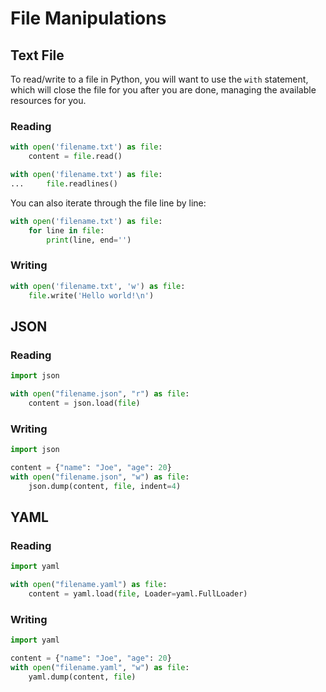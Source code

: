 # File Manipulations

## Text File

To read/write to a file in Python, you will want to use the `with` statement, which will close the file for you after you are done, managing the available resources for you.

### Reading


```python
with open('filename.txt') as file:
    content = file.read()
```

```python
with open('filename.txt') as file:
...     file.readlines()
```

You can also iterate through the file line by line:

```python
with open('filename.txt') as file:
    for line in file:
        print(line, end='')
```

### Writing

```python
with open('filename.txt', 'w') as file:
    file.write('Hello world!\n')
```

## JSON

### Reading

```python
import json

with open("filename.json", "r") as file:
    content = json.load(file)
```

### Writing

```python
import json

content = {"name": "Joe", "age": 20}
with open("filename.json", "w") as file:
    json.dump(content, file, indent=4)
```

## YAML


### Reading

```python
import yaml

with open("filename.yaml") as file:
    content = yaml.load(file, Loader=yaml.FullLoader)
```

### Writing

```python
import yaml

content = {"name": "Joe", "age": 20}
with open("filename.yaml", "w") as file:
    yaml.dump(content, file)
```